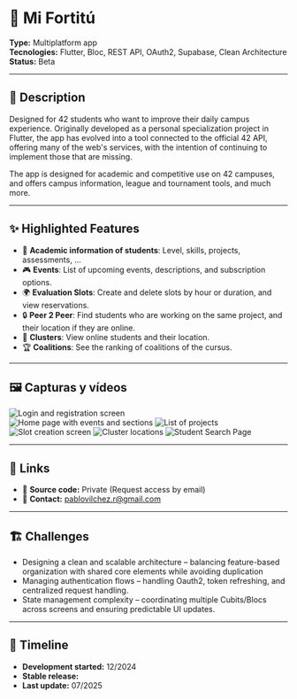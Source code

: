 # 📌 Mi Fortitú

**Type:** Multiplatform app  
**Tecnologies:** Flutter, Bloc, REST API, OAuth2, Supabase, Clean Architecture  
**Status:** Beta

---

## 📖 Description
Designed for 42 students who want to improve their daily campus experience. Originally developed as a personal specialization project in Flutter, the app has evolved into a tool connected to the official 42 API, offering many of the web's services, with the intention of continuing to implement those that are missing.

The app is designed for academic and competitive use on 42 campuses, and offers campus information, league and tournament tools, and much more.

---

## ✨ Highlighted Features
- 📱 **Academic information of students**: Level, skills, projects, assessments, ...
- 🎮 **Events**: List of upcoming events, descriptions, and subscription options.
- 🌍 **Evaluation Slots**: Create and delete slots by hour or duration, and view reservations.
- 🔒 **Peer 2 Peer**: Find students who are working on the same project, and their location if they are online.
- 🎯 **Clusters**: View online students and their location.
- 🏆 **Coalitions**: See the ranking of coalitions of the cursus.

---

## 🖼️ Capturas y vídeos
![Login and registration screen](../assets/mi_fortitu/mi_fortitu_01.png)  
![Home page with events and sections](../assets/mi_fortitu/mi_fortitu_02.png)
![List of projects](../assets/mi_fortitu/mi_fortitu_03.png)
![Slot creation screen](../assets/mi_fortitu/mi_fortitu_04.png)
![Cluster locations](../assets/mi_fortitu/mi_fortitu_05.png)
![Student Search Page](../assets/mi_fortitu/mi_fortitu_06.png)

---

## 🔗 Links
- 📂 **Source code:** Private (Request access by email)
- 📧 **Contact:** [pablovilchez.r@gmail.com](mailto:pablovilchez.r@gmail.com)

---

## 🏗️ Challenges
- Designing a clean and scalable architecture – balancing feature-based organization with shared core elements while avoiding duplication
- Managing authentication flows – handling Oauth2, token refreshing, and centralized request handling.
- State management complexity – coordinating multiple Cubits/Blocs across screens and ensuring predictable UI updates.

---

## 📅 Timeline
- **Development started:** 12/2024
- **Stable release:**
- **Last update:** 07/2025
